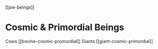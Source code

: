 [[pie-beings]]
# Cosmic & Primordial Beings


Cows [[bovine-cosmic-promordial]]
Giants [[giant-cosmic-primordial]]